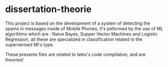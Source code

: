 # dissertation-theorie
This project is based on the development of a system of detecting the spams in messages inside of Mobile Phones, it's peformed by the use of ML algorihtms which are : Naive Bayes, Supper Vector Machines and Logistic Regression, all these are specialized in classification related to the superverised Ml's type.

These presents files are related to latex's code compilation, and are theories!
